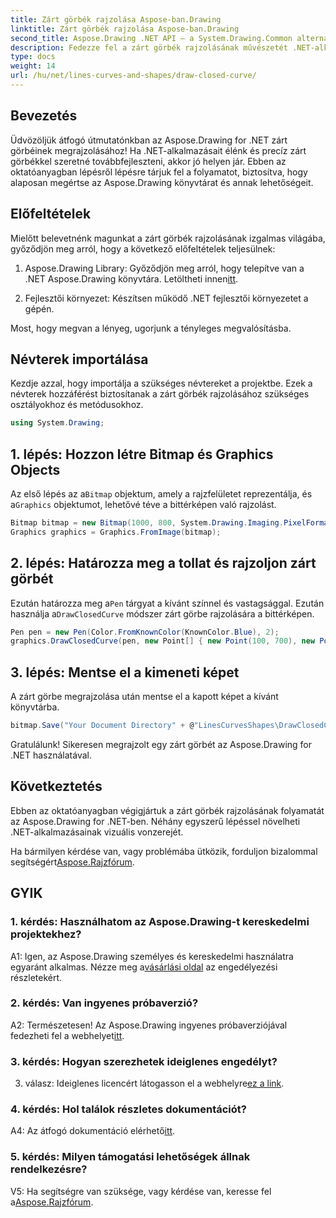 ```yaml
---
title: Zárt görbék rajzolása Aspose-ban.Drawing
linktitle: Zárt görbék rajzolása Aspose-ban.Drawing
second_title: Aspose.Drawing .NET API – a System.Drawing.Common alternatívája
description: Fedezze fel a zárt görbék rajzolásának művészetét .NET-alkalmazásokban az Aspose.Drawing segítségével. Emelje fel a látványt könnyedén.
type: docs
weight: 14
url: /hu/net/lines-curves-and-shapes/draw-closed-curve/
---
```

## Bevezetés

Üdvözöljük átfogó útmutatónkban az Aspose.Drawing for .NET zárt görbéinek megrajzolásához! Ha .NET-alkalmazásait élénk és precíz zárt görbékkel szeretné továbbfejleszteni, akkor jó helyen jár. Ebben az oktatóanyagban lépésről lépésre tárjuk fel a folyamatot, biztosítva, hogy alaposan megértse az Aspose.Drawing könyvtárat és annak lehetőségeit.

## Előfeltételek

Mielőtt belevetnénk magunkat a zárt görbék rajzolásának izgalmas világába, győződjön meg arról, hogy a következő előfeltételek teljesülnek:

1.  Aspose.Drawing Library: Győződjön meg arról, hogy telepítve van a .NET Aspose.Drawing könyvtára. Letöltheti innen[itt](https://releases.aspose.com/drawing/net/).

2. Fejlesztői környezet: Készítsen működő .NET fejlesztői környezetet a gépén.

Most, hogy megvan a lényeg, ugorjunk a tényleges megvalósításba.

## Névterek importálása

Kezdje azzal, hogy importálja a szükséges névtereket a projektbe. Ezek a névterek hozzáférést biztosítanak a zárt görbék rajzolásához szükséges osztályokhoz és metódusokhoz.

```csharp
using System.Drawing;
```

## 1. lépés: Hozzon létre Bitmap és Graphics Objects

 Az első lépés az a`Bitmap` objektum, amely a rajzfelületet reprezentálja, és a`Graphics` objektumot, lehetővé téve a bittérképen való rajzolást.

```csharp
Bitmap bitmap = new Bitmap(1000, 800, System.Drawing.Imaging.PixelFormat.Format32bppPArgb);
Graphics graphics = Graphics.FromImage(bitmap);
```

## 2. lépés: Határozza meg a tollat és rajzoljon zárt görbét

 Ezután határozza meg a`Pen` tárgyat a kívánt színnel és vastagsággal. Ezután használja a`DrawClosedCurve` módszer zárt görbe rajzolására a bittérképen.

```csharp
Pen pen = new Pen(Color.FromKnownColor(KnownColor.Blue), 2);
graphics.DrawClosedCurve(pen, new Point[] { new Point(100, 700), new Point(350, 600), new Point(500, 500), new Point(650, 600), new Point(900, 700) });
```

## 3. lépés: Mentse el a kimeneti képet

A zárt görbe megrajzolása után mentse el a kapott képet a kívánt könyvtárba.

```csharp
bitmap.Save("Your Document Directory" + @"LinesCurvesShapes\DrawClosedCurve_out.png");
```

Gratulálunk! Sikeresen megrajzolt egy zárt görbét az Aspose.Drawing for .NET használatával.

## Következtetés

Ebben az oktatóanyagban végigjártuk a zárt görbék rajzolásának folyamatát az Aspose.Drawing for .NET-ben. Néhány egyszerű lépéssel növelheti .NET-alkalmazásainak vizuális vonzerejét.

 Ha bármilyen kérdése van, vagy problémába ütközik, forduljon bizalommal segítségért[Aspose.Rajzfórum](https://forum.aspose.com/c/diagram/17).

## GYIK

### 1. kérdés: Használhatom az Aspose.Drawing-t kereskedelmi projektekhez?

 A1: Igen, az Aspose.Drawing személyes és kereskedelmi használatra egyaránt alkalmas. Nézze meg a[vásárlási oldal](https://purchase.aspose.com/buy) az engedélyezési részletekért.

### 2. kérdés: Van ingyenes próbaverzió?

 A2: Természetesen! Az Aspose.Drawing ingyenes próbaverziójával fedezheti fel a webhelyet[itt](https://releases.aspose.com/).

### 3. kérdés: Hogyan szerezhetek ideiglenes engedélyt?

 3. válasz: Ideiglenes licencért látogasson el a webhelyre[ez a link](https://purchase.aspose.com/temporary-license/).

### 4. kérdés: Hol találok részletes dokumentációt?

 A4: Az átfogó dokumentáció elérhető[itt](https://reference.aspose.com/drawing/net/).

### 5. kérdés: Milyen támogatási lehetőségek állnak rendelkezésre?

 V5: Ha segítségre van szüksége, vagy kérdése van, keresse fel a[Aspose.Rajzfórum](https://forum.aspose.com/c/diagram/17).